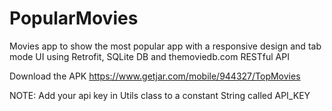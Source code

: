 # PopularMovies

Movies app to show the most popular app with a responsive design and tab mode UI
using Retrofit, SQLite DB and themoviedb.com RESTful API



Download the APK
https://www.getjar.com/mobile/944327/TopMovies



NOTE: Add your api key in Utils class to a constant String called API_KEY
